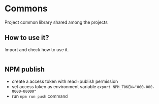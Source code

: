 # Commons

Project common library shared among the projects

## How to use it?

Import and check how to use it.


```

```

## NPM publish 

* create a access token with read+publish permission
* set access token as environment variable `export NPM_TOKEN="000-000-0000-00000"`
* run `npm run push` command 

